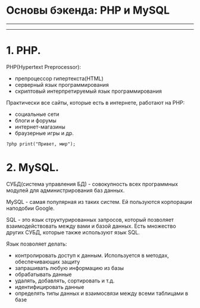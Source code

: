 # Основы бэкенда: PHP и MySQL
---
---
# 1. PHP.

PHP(Hypertext Preprocessor):
- препроцессор гипертекста(HTML)
- серверный язык программирования
- скриптовый интерпретируемый язык программирования

Практически все сайты, которые есть в интернете, работают на PHP:
- социальные сети
- блоги и форумы
- интернет-магазины
- браузерные игры и др.

`?php print("Привет, мир");`

# 2. MySQL.

СУБД(система управления БД) - совокупность всех программных модулей для администрирования баз данных.

MySQL - самая популярная из таких систем. Ей пользуются корпорации наподобии Google.

SQL - это язык структурированных запросов, который позволяет взаимодействовать между вами и базой данных. Есть множество других СУБД, которые также используют язык SQL.

Язык позволяет делать:
- контролировать доступ к данным. Используется в методах, обеспечивающих защиту
- запрашивать любую информацию из базы
- обрабатывать данные
- удалять, добавлять, сортировать и т.д.
- идентифицировать данные
- определять типы данных и взаимосвязи между всеми таблицами в базе
